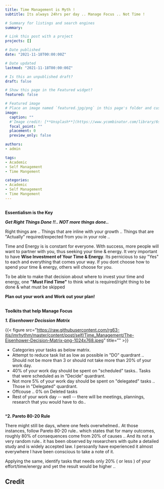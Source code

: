 ```yaml
---
title: Time Management is Myth !
subtitle: Its always 24hrs per day .. Manage Focus .. Not Time ! 

# Summary for listings and search engines
summary: 

# Link this post with a project
projects: []

# Date published
date: "2021-11-18T00:00:00Z"

# Date updated
lastmod: "2021-11-18T00:00:00Z"

# Is this an unpublished draft?
draft: false

# Show this page in the Featured widget?
featured: false

# Featured image
# Place an image named `featured.jpg/png` in this page's folder and customize its options here.
image:
  caption: ""  
  #'Image credit: [**Unsplash**](https://www.ycombinator.com/library/6s-how-to-lead)'
  focal_point: ""
  placement: 0
  preview_only: false

authors:
- admin

tags:
- Academic
- Self Management
- Time Mangement

categories:
- Academic
- Self Management
- Time Mangement
---
```

##

  
**Essentialism is the Key** 

***Get Right Things Done !!.. NOT more things done..***

Right things are ..  Things that are inline with your growth .. Things that are "Actually" required/expected from you in your role .. 

Time and Energy is is constant for everyone. With success, more people will want to partner with you, thus seeking your time & energy. It very important to have **Wise Investment of Your Time & Energy**. Its pernicious to say "Yes" to each and everything that comes your way. If you dont choose how to spend your time & energy, others will choose for you. 

To be able to make that decision about where to invest your time and energy, one **"Must Find Time"** to think what is required/right thing to be done & what must be skipped

**Plan out your work and Work out your plan!**

##
**Toolkits that help Manage Focus** 

***1. Eisenhower Decission Matrix***

{{< figure src="https://raw.githubusercontent.com/rg63-itis/imrhythm/master/content/post/self/Time_Management/The-Eisenhower-Decision-Matrix-png-1024x768.jpeg" title="" >}}

- Categories your tasks as below matrix.
- Attempt to reduce task list as low as possible in "DO" quardrant .. Should not be more than 3 or should not take more than 20% of your work day.
- 40% of your work day should be spent on "scheduled" tasks.. Tasks that were scheduled as in "Decide" quardrant.
- Not more 5% of your work day should be spent on "delegated" tasks .. Those in "Delegated" quardrant.
- Offcouse .. 0% on Deleted tasks
- Rest of your work day -- well -- there will be meetings, plannings, research that you would have to do..  
##
***2. Pareto 80-20 Rule**

There might still be days, where one feels overwhelmed.. At those instances, follow Pareto 80-20 rule.. which states that for many outcomes, roughly 80% of consequences come from 20% of causes .. And its not a very random rule.. it has been observed by researchers with quite a detailed study and is widely accepted law. I persoanlly have experienced it almost everywhere I have been conscious to take a note of it.

Applying the same, identify tasks that needs only 20% ( or less ) of your effort/time/energy and yet the result would be higher .. 

## Credit


